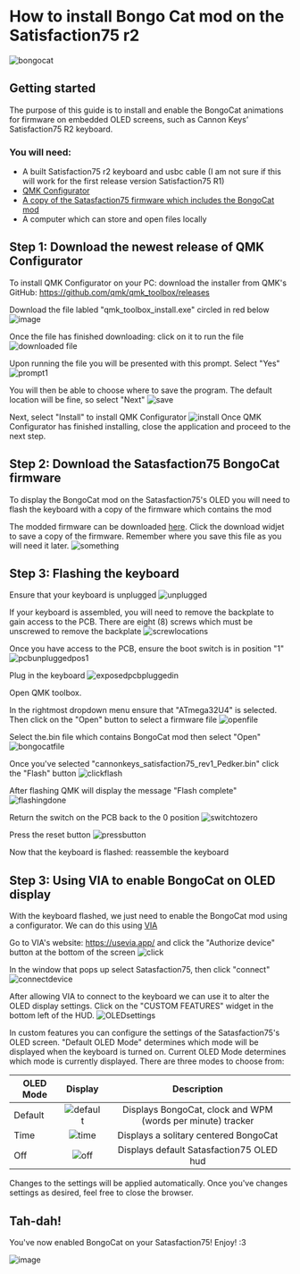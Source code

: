 # How to install Bongo Cat mod on the Satisfaction75 r2 

![bongocat](https://upload.wikimedia.org/wikipedia/commons/9/97/Bongo_Cat_Redraw.png#center)

## Getting started
The purpose of this guide is to install and enable the BongoCat animations for firmware on embedded OLED screens, such as Cannon Keys’ Satisfaction75 R2 keyboard. 

### You will need:
* A built Satisfaction75 r2 keyboard and usbc cable (I am not sure if this will work for the first release version Satisfaction75 R1)
* [QMK Configurator](https://docs.qmk.fm/#/)
* [A copy of the Satasfaction75 firmware which includes the BongoCat mod](https://github.com/pedker/OLED-BongoCat-Revision/blob/main/cannonkeys_satisfaction75_rev1_Pedker.bin) 
* A computer which can store and open files locally

## Step 1: Download the newest release of QMK Configurator
To install QMK Configurator on your PC: download the installer from QMK's GitHub: https://github.com/qmk/qmk_toolbox/releases

Download the file labled "qmk_toolbox_install.exe" circled in red below 
![image](https://danielklimowski.github.io/bongocatassets/1.png)

Once the file has finished downloading: click on it to run the file
![downloaded file](https://danielklimowski.github.io/bongocatassets/2.png)

Upon running the file you will be presented with this prompt. Select "Yes" ![prompt1](https://danielklimowski.github.io/bongocatassets/3.jpg)

You will then be able to choose where to save the program. The default location will be fine, so select "Next"
![save](https://danielklimowski.github.io/bongocatassets/4.jpg)

Next, select "Install" to install QMK Configurator ![install](https://danielklimowski.github.io/bongocatassets/5.jpg)
Once QMK Configurator has finished installing, close the application and proceed to the next step. 

## Step 2: Download the Satasfaction75 BongoCat firmware

To display the BongoCat mod on the Satasfaction75's OLED you will need to flash the keyboard with a copy of the firmware which contains the mod

The modded firmware can be downloaded [here](https://github.com/pedker/OLED-BongoCat-Revision/blob/main/cannonkeys_satisfaction75_rev1_Pedker.bin). Click the download widjet to save a copy of the firmware. Remember where you save this file as you will need it later. 
![something](https://danielklimowski.github.io/bongocatassets/23.jpg) 

## Step 3: Flashing the keyboard
Ensure that your keyboard is unplugged ![unplugged](https://danielklimowski.github.io/bongocatassets/7.jpg)

If your keyboard is assembled, you will need to remove the backplate to gain access to the PCB. There are eight (8) screws which must be unscrewed to remove the backplate ![screwlocations](https://danielklimowski.github.io/bongocatassets/8.png)

Once you have access to the PCB, ensure the boot switch is in position "1" ![pcbunpluggedpos1](https://danielklimowski.github.io/bongocatassets/9.png)

Plug in the keyboard ![exposedpcbpluggedin](https://danielklimowski.github.io/bongocatassets/24.jpg)

Open QMK toolbox. 

In the rightmost dropdown menu ensure that "ATmega32U4" is selected. Then click on the "Open" button to select a firmware file ![openfile](https://danielklimowski.github.io/bongocatassets/10.jpg)

Select the.bin file which contains BongoCat mod then select "Open" ![bongocatfile](https://danielklimowski.github.io/bongocatassets/11.jpg) 

Once you've selected "cannonkeys_satisfaction75_rev1_Pedker.bin" click the "Flash" button ![clickflash](https://danielklimowski.github.io/bongocatassets/12.jpg)

After flashing QMK will display the message "Flash complete" ![flashingdone](https://danielklimowski.github.io/bongocatassets/13.JPG)

Return the switch on the PCB back to the 0 position ![switchtozero](https://danielklimowski.github.io/bongocatassets/14.png)

Press the reset button ![pressbutton](https://danielklimowski.github.io/bongocatassets/15.png)

Now that the keyboard is flashed: reassemble the keyboard

## Step 3: Using VIA to enable BongoCat on OLED display
With the keyboard flashed, we just need to enable the BongoCat mod using a configurator. We can do this using [VIA](https://usevia.app/)

Go to VIA's website: https://usevia.app/ and click the "Authorize device" button at the bottom of the screen ![click](https://danielklimowski.github.io/bongocatassets/16.png)

In the window that pops up select Satasfaction75, then click "connect" ![connectdevice](https://danielklimowski.github.io/bongocatassets/17.png)

After allowing VIA to connect to the keyboard we can use it to alter the OLED display settings. Click on the "CUSTOM FEATURES" widget in the bottom left of the HUD. ![OLEDsettings](https://danielklimowski.github.io/bongocatassets/25.jpg) 



In custom features you can configure the settings of the Satasfaction75's OLED screen. "Default OLED Mode" determines which mode will be displayed when the keyboard is turned on. Current OLED Mode determines which mode is currently displayed. There are three modes to choose from:

| OLED Mode | Display | Description
| ------------- |:-------------:| :---------: | 
| Default | ![default](https://danielklimowski.github.io/bongocatassets/18.png) | Displays BongoCat, clock and WPM (words per minute) tracker
| Time | ![time](https://danielklimowski.github.io/bongocatassets/19.png) | Displays a solitary centered BongoCat
| Off | ![off](https://danielklimowski.github.io/bongocatassets/20.png) |Displays default Satasfaction75 OLED hud

Changes to the settings will be applied automatically. Once you've changes settings as desired, feel free to close the browser.  

## Tah-dah!
You've now enabled BongoCat on your Satasfaction75! Enjoy! :3

![image](https://danielklimowski.github.io/bongocatassets/21.gif)


